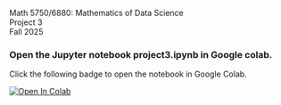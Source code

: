 Math 5750/6880: Mathematics of Data Science  
Project 3  
Fall 2025


### Open the Jupyter notebook project3.ipynb in Google colab.
Click the following badge to open the notebook in Google Colab. 

[![Open In Colab](https://colab.research.google.com/assets/colab-badge.svg)](
https://colab.research.google.com/github/bodePacker/Math-for-DS-A3/blob/main/project3.ipynb)

